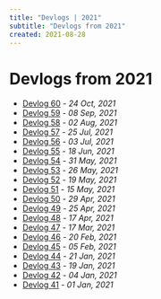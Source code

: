 ```yaml
---
title: "Devlogs | 2021"
subtitle: "Devlogs from 2021"
created: 2021-08-28
---
```

# Devlogs from 2021

- [Devlog 60](devlog_60.html) - *24 Oct, 2021*
- [Devlog 59](devlog_59.html) - *08 Sep, 2021*
- [Devlog 58](devlog_58.html) - *02 Aug, 2021*
- [Devlog 57](devlog_57.html) - *25 Jul, 2021*
- [Devlog 56](devlog_56.html) - *03 Jul, 2021*
- [Devlog 55](devlog_55.html) - *18 Jun, 2021*
- [Devlog 54](devlog_54.html) - *31 May, 2021*
- [Devlog 53](devlog_53.html) - *26 May, 2021*
- [Devlog 52](devlog_52.html) - *19 May, 2021*
- [Devlog 51](devlog_51.html) - *15 May, 2021*
- [Devlog 50](devlog_50.html) - *29 Apr, 2021*
- [Devlog 49](devlog_49.html) - *25 Apr, 2021*
- [Devlog 48](devlog_48.html) - *17 Apr, 2021*
- [Devlog 47](devlog_47.html) - *17 Mar, 2021*
- [Devlog 46](devlog_46.html) - *20 Feb, 2021*
- [Devlog 45](devlog_45.html) - *05 Feb, 2021*
- [Devlog 44](devlog_44.html) - *21 Jan, 2021*
- [Devlog 43](devlog_43.html) - *19 Jan, 2021*
- [Devlog 42](devlog_42.html) - *04 Jan, 2021*
- [Devlog 41](devlog_41.html) - *01 Jan, 2021*
